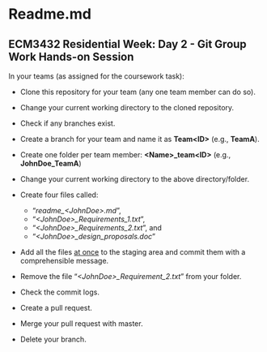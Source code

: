 # Readme.md

## ECM3432 Residential Week: Day 2 - Git Group Work Hands-on Session

In your teams (as assigned for the coursework task):

- Clone this repository for your team (any one team member can do so).
- Change your current working directory to the cloned repository.
- Check if any branches exist.
- Create a branch for your team and name it as __Team\<ID\>__ (e.g., **TeamA**).
- Create one folder per team member: __\<Name\>\_team\<ID\>__ (e.g., **JohnDoe_TeamA**)
- Change your current working directory to the above directory/folder.

- Create four files called:
  + “*readme_\<JohnDoe\>.md*”, 
  + “*\<JohnDoe\>_Requirements_1.txt*”, 
  + “*\<JohnDoe\>_Requirements_2.txt*”, and 
  + “*\<JohnDoe\>_design_proposals.doc*”
  
- Add all the files <ins>at once</ins> to the staging area and commit them with a comprehensible message.
- Remove the file “*\<JohnDoe\>_Requirement_2.txt*” from your folder.
- Check the commit logs.
- Create a pull request.
- Merge your pull request with master.
- Delete your branch.
